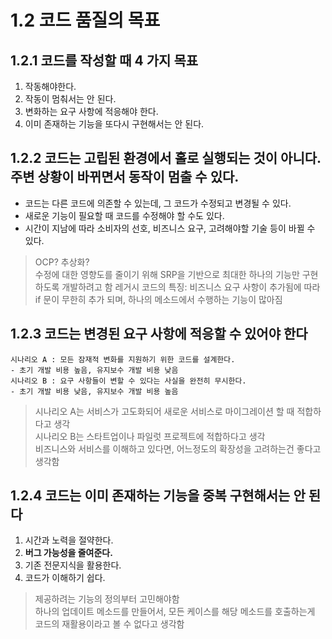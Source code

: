 # 1.2 코드 품질의 목표

## 1.2.1 코드를 작성할 때 4 가지 목표
1. 작동해야한다. 
2. 작동이 멈춰서는 안 된다.
3. 변화하는 요구 사항에 적응해야 한다.
4. 이미 존재하는 기능을 또다시 구현해서는 안 된다.

## 1.2.2 코드는 고립된 환경에서 홀로 실행되는 것이 아니다. 주변 상황이 바뀌면서 동작이 멈출 수 있다.

- 코드는 다른 코드에 의존할 수 있는데, 그 코드가 수정되고 변경될 수 있다.
- 새로운 기능이 필요할 때 코드를 수정해야 할 수도 있다.
- 시간이 지남에 따라 소비자의 선호, 비즈니스 요구, 고려해야할 기술 등이 바뀔 수 있다.
> OCP? 추상화?  
> 수정에 대한 영향도를 줄이기 위해 SRP을 기반으로 최대한 하나의 기능만 구현하도록 개발하려고 함
> 레거시 코드의 특징: 비즈니스 요구 사항이 추가됨에 따라 if 문이 무한히 추가 되며, 하나의 메소드에서 수행하는 기능이 많아짐  

## 1.2.3 코드는 변경된 요구 사항에 적응할 수 있어야 한다

```
시나리오 A : 모든 잠재적 변화를 지원하기 위한 코드를 설계한다.
- 초기 개발 비용 높음, 유지보수 개발 비용 낮음
시나리오 B : 요구 사항들이 변할 수 있다는 사실을 완전히 무시한다.
- 초기 개발 비용 낮음, 유지보수 개발 비용 높음
```
> 시나리오 A는 서비스가 고도화되어 새로운 서비스로 마이그레이션 할 때 적합하다고 생각  
> 시나리오 B는 스타트업이나 파일럿 프로젝트에 적합하다고 생각  
> 비즈니스와 서비스를 이해하고 있다면, 어느정도의 확장성을 고려하는건 좋다고 생각함  

## 1.2.4 코드는 이미 존재하는 기능을 중복 구현해서는 안 된다

1. 시간과 노력을 절약한다.
2. **버그 가능성을 줄여준다.**
3. 기존 전문지식을 활용한다.
4. 코드가 이해하기 쉽다.

> 제공하려는 기능의 정의부터 고민해야함  
> 하나의 업데이트 메소드를 만들어서, 모든 케이스를 해당 메소드를 호출하는게 코드의 재활용이라고 볼 수 없다고 생각함
